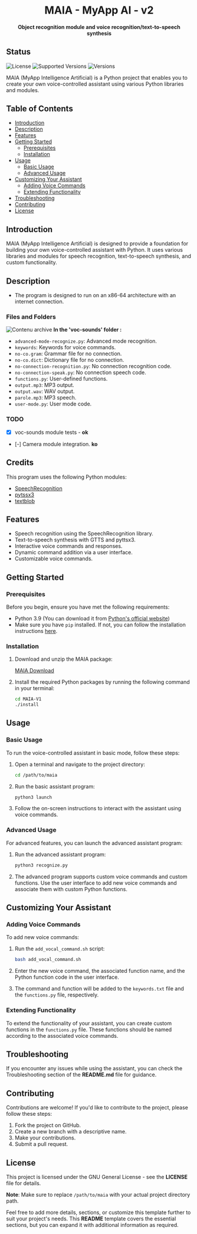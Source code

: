 <h1 align="center">MAIA - MyApp AI - v2</h1>
<h4 align="center">Object recognition module and voice recognition/text-to-speech synthesis</h4>

## Status
![License](https://img.shields.io/badge/license-GNU-blue.svg)
![Supported Versions](https://img.shields.io/badge/python-3.9.*-blue.svg)
![Versions](https://img.shields.io/badge/version-v2-green.svg)

MAIA (MyApp Intelligence Artificial) is a Python project that enables you to create your own voice-controlled assistant using various Python libraries and modules.



## Table of Contents
- [Introduction](#introduction)
- [Description](#description)
- [Features](#features)
- [Getting Started](#getting-started)
  - [Prerequisites](#prerequisites)
  - [Installation](#installation)
- [Usage](#usage)
  - [Basic Usage](#basic-usage)
  - [Advanced Usage](#advanced-usage)
- [Customizing Your Assistant](#customizing-your-assistant)
  - [Adding Voice Commands](#adding-voice-commands)
  - [Extending Functionality](#extending-functionality)
- [Troubleshooting](#troubleshooting)
- [Contributing](#contributing)
- [License](#license)

## Introduction

MAIA (MyApp Intelligence Artificial) is designed to provide a foundation for building your own voice-controlled assistant with Python. It uses various libraries and modules for speech recognition, text-to-speech synthesis, and custom functionality.



## Description

- The program is designed to run on an x86-64 architecture with an internet connection.

### Files and Folders
![Contenu archive](img-md/1.png)
**In the 'voc-sounds' folder :**
- `advanced-mode-recognize.py`: Advanced mode recognition.
- `keywords`: Keywords for voice commands.
- `no-co.gram`: Grammar file for no connection.
- `no-co.dict`: Dictionary file for no connection.
- `no-connection-recognition.py`: No connection recognition code.
- `no-connection-speak.py`: No connection speech code.
- `functions.py`: User-defined functions.
- `output.mp3`: MP3 output.
- `output.wav`: WAV output.
- `parole.mp3`: MP3 speech.
- `user-mode.py`: User mode code.




### TODO
- [x] voc-sounds module tests - **ok**
- [-] Camera module integration. **ko**

## Credits

This program uses the following Python modules:

- [SpeechRecognition](https://github.com/Uberi/speech_recognition)
- [pytssx3](https://github.com/nateshmbhat/pyttsx3)
- [textblob](https://github.com/sloria/TextBlob)


## Features

- Speech recognition using the SpeechRecognition library.
- Text-to-speech synthesis with GTTS and pyttsx3.
- Interactive voice commands and responses.
- Dynamic command addition via a user interface.
- Customizable voice commands.

## Getting Started

### Prerequisites

Before you begin, ensure you have met the following requirements:

- Python 3.9 (You can download it from [Python's official website](https://www.python.org/downloads/))
- Make sure you have `pip` installed. If not, you can follow the installation instructions [here](https://pip.pypa.io/en/stable/installation/).

### Installation

1. Download and unzip the MAIA package:

    [MAIA Download](https://github.com/dadflip/maia/releases/tag/v1.0.0)

2. Install the required Python packages by running the following command in your terminal:

    ```bash
    cd MAIA-V1
    ./install
    ```

## Usage

### Basic Usage

To run the voice-controlled assistant in basic mode, follow these steps:

1. Open a terminal and navigate to the project directory:

    ```bash
    cd /path/to/maia
    ```

2. Run the basic assistant program:

    ```bash
    python3 launch
    ```

3. Follow the on-screen instructions to interact with the assistant using voice commands.

### Advanced Usage

For advanced features, you can launch the advanced assistant program:

1. Run the advanced assistant program:

    ```bash
    python3 recognize.py
    ```

2. The advanced program supports custom voice commands and custom functions. Use the user interface to add new voice commands and associate them with custom Python functions.

## Customizing Your Assistant

### Adding Voice Commands

To add new voice commands:

1. Run the `add_vocal_command.sh` script:

    ```bash
    bash add_vocal_command.sh
    ```

2. Enter the new voice command, the associated function name, and the Python function code in the user interface.

3. The command and function will be added to the `keywords.txt` file and the `functions.py` file, respectively.

### Extending Functionality

To extend the functionality of your assistant, you can create custom functions in the `functions.py` file. These functions should be named according to the associated voice commands.

## Troubleshooting

If you encounter any issues while using the assistant, you can check the Troubleshooting section of the **README.md** file for guidance.

## Contributing

Contributions are welcome! If you'd like to contribute to the project, please follow these steps:

1. Fork the project on GitHub.
2. Create a new branch with a descriptive name.
3. Make your contributions.
4. Submit a pull request.

## License
This project is licensed under the GNU General License - see the **LICENSE** file for details.

**Note**: Make sure to replace `/path/to/maia` with your actual project directory path.

Feel free to add more details, sections, or customize this template further to suit your project's needs. This **README** template covers the essential sections, but you can expand it with additional information as required.

